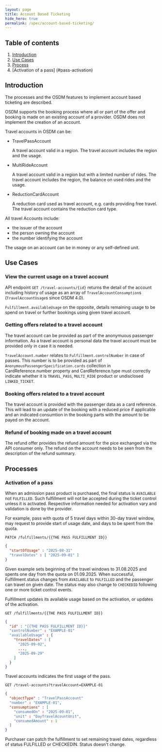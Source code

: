 ```yaml
---
layout: page
title: Account Based Ticketing
hide_hero: true
permalink: /spec/account-based-ticketing/
---
```


## Table of contents

1. [Introduction](#introduction)
2. [Use Cases](#usecases)
3. [Process](#process)
  1. [Activation of a pass] (#pass-activation)

## Introduction <a name="introduction">

The processes and the OSDM features to implement account based ticketing are described.

OSDM supports the booking process where all or part of the offer and booking is made on an existing account of a provider. OSDM does not implement the creation of an account.

Travel accounts in OSDM can be: 

- TravelPassAccount

   A travel account valid in a region. The travel account includes the region and the usage.


- MultiRideAccount

  A travel account valid in a region but with a limited number of rides. The travel account includes the region, the balance on used rides and the usage.

- ReductionCardAccount

  A reduction card used as travel account, e.g. cards providing free travel. The travel account contains the reduction card type.


All travel Accounts include:

- the issuer of the account
- the person owning the account
- the number identifying the account


The usage on an account can be in money or any self-defined unit.


## Use Cases <a name="usecases">


### View the current usage on a travel account

API endpoint `GET /travel-accounts/{id}` returns the detail of the account including history of usage as an array of `TravelAccountConsumption`s (`TravelAccountUsage`s since OSDM 4.0).

`Fulfillment.availableUsage` on the opposite, details remaining usage to be spend on travel or further bookings using given travel account.

### Getting offers related to a travel account

The travel account can be provided as part of the anonymuous passenger information. As a travel account is personal data the travel account must be provided only in case it is needed.

`TravelAccount.number` relates to `Fulfillment.controlNumber` in case of passes. This number is to be provided as part of `AnonymousPassengerSpecification.cards` collection in CardReference.number property and CardReference.type must correctly indicate whether it is `TRAVEL_PASS`, `MULTI_RIDE` product or undisclosed `LINKED_TICKET`.

### Booking offers related to a travel account

The travel account is provided with the passenger data as a card reference. This will lead to an update of the booking with a reduced price if applicable and 
an indicated consumtion in the booking parts with the amount to be payed on the account.

### Refund of booking made on a travel account

The refund offer provides the refund amount for the pice exchanged via the API consumer only. The refund on the account needs to be seen from the description of the refund summary.

## Processes <a name="process">

### Activation of a pass <a name="pass-activation">

When an admission pass product is purchased, the final status is `AVAILABLE` not `FULFILLED`. Such fulfillment will not be accepted during the ticket control unless it is activated. Respective information needed for activation vary and validation is done by the provider.

For example, pass with quota of 5 travel days within 30-day travel window, may request to provide start of usage date, and days to be spent from the quota.

`PATCH /fulfillments/{{THE PASS FULFILLMENT ID}}`

```json
{
  "startOfUsage" : "2025-08-31"
  "travelDates" : [ "2025-09-01" ]
}
```

Given example sets beginning of the travel windows to 31.08.2025 and spents one day from the quota on 01.09.2025. When successful, Fulfillment.status changes from `AVAILABLE` to `FULFILLED` and the passenger can travel on given date. The status may also change to `CHECKEDID` following one or more ticket control events.

Fulfillment updates its available usage based on the activation, or updates of the activation.

`GET /fulfillments/{{THE PASS FULFILLMENT ID}}`

```json
{
  "id" : "{{THE PASS FULFILLMENT ID}}"
  "controlNumber" : "EXAMPLE-01"
  "availableUsage" : {
    "travelDates" : [
      "2025-09-02",
      ...,
      "2025-09-29"
    ]
  }
}
```

Travel accounts indicates the first usage of the pass.

`GET /travel-accounts?travelAccount=EXAMPLE-01`

```json
{
  "objectType" : "TravelPassAccount"
  "number" : "EXAMPLE-01",
  "consumptions" : [
    "consumedOn" : "2025-09-01",
    "unit" : "DayTravelAcountUnit",
    "consumedAmount" : 1
  ]
}
```

Purchaser can patch the fulfillment to set remaining travel dates, regardless of status FULFILLED or CHECKEDIN. Status doesn't change.
